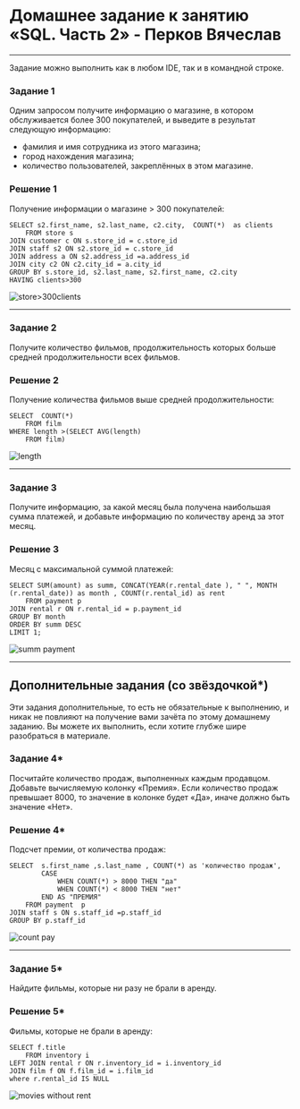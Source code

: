 # Домашнее задание к занятию «SQL. Часть 2» - Перков Вячеслав

---

Задание можно выполнить как в любом IDE, так и в командной строке.

### Задание 1

Одним запросом получите информацию о магазине, в котором обслуживается более 300 покупателей, и выведите в результат следующую информацию: 
- фамилия и имя сотрудника из этого магазина;
- город нахождения магазина;
- количество пользователей, закреплённых в этом магазине.

### Решение 1

Получение информации о магазине > 300 покупателей:
```
SELECT s2.first_name, s2.last_name, c2.city,  COUNT(*)  as clients
	FROM store s 
JOIN customer c ON s.store_id = c.store_id 
JOIN staff s2 ON s2.store_id = c.store_id 
JOIN address a ON s2.address_id =a.address_id 
JOIN city c2 ON c2.city_id = a.city_id 
GROUP BY s.store_id, s2.last_name, s2.first_name, c2.city 
HAVING clients>300
```
![store>300clients]()

---

### Задание 2

Получите количество фильмов, продолжительность которых больше средней продолжительности всех фильмов.

### Решение 2

Получение количества фильмов выше средней продолжительности:

```
SELECT  COUNT(*)
	FROM film  
WHERE length >(SELECT AVG(length)
	FROM film)
```
![length]()

---

### Задание 3

Получите информацию, за какой месяц была получена наибольшая сумма платежей, и добавьте информацию по количеству аренд за этот месяц.

### Решение 3

Месяц с максимальной суммой платежей:

```
SELECT SUM(amount) as summ, CONCAT(YEAR(r.rental_date ), " ", MONTH (r.rental_date)) as month , COUNT(r.rental_id) as rent
	FROM payment p 
JOIN rental r ON r.rental_id = p.payment_id 
GROUP BY month
ORDER BY summ DESC 
LIMIT 1;
```

![summ payment]()

---

## Дополнительные задания (со звёздочкой*)
Эти задания дополнительные, то есть не обязательные к выполнению, и никак не повлияют на получение вами зачёта по этому домашнему заданию. Вы можете их выполнить, если хотите глубже шире разобраться в материале.

### Задание 4*

Посчитайте количество продаж, выполненных каждым продавцом. Добавьте вычисляемую колонку «Премия». Если количество продаж превышает 8000, то значение в колонке будет «Да», иначе должно быть значение «Нет».

### Решение 4*

Подсчет премии, от количества продаж:

```
SELECT  s.first_name ,s.last_name , COUNT(*) as 'количество продаж', 
		CASE	
			WHEN COUNT(*) > 8000 THEN "да"
			WHEN COUNT(*) < 8000 THEN "нет"
		END AS "ПРЕМИЯ"
	FROM payment  p
JOIN staff s ON s.staff_id =p.staff_id 
GROUP BY p.staff_id 
```
![count pay]()

---

### Задание 5*

Найдите фильмы, которые ни разу не брали в аренду.

### Решение 5*

Фильмы, которые не брали в аренду:

```
SELECT f.title 
	FROM inventory i
LEFT JOIN rental r ON r.inventory_id = i.inventory_id 
JOIN film f ON f.film_id = i.film_id 
where r.rental_id IS NULL
```

![movies without rent]()